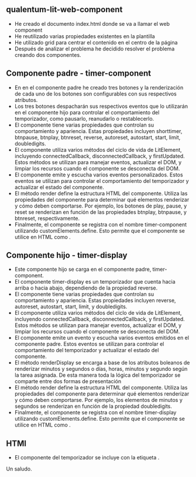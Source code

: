 ## qualentum-lit-web-component
- He creado el documento index.html donde se va a llamar el web component
- He reutilizado varias propiedades existentes en la plantilla 
- He utilizado grid para centrar el contenido en el centro de la página
- Después de analizar el problema he decidido resolver el problema creando dos componentes.

## Componente padre - timer-component
- En en el componente padre he creado tres botones y la renderización de cada uno de los botones son configurables con sus respectivos atributos.
- Los tres botones despacharán sus respectivos eventos que lo utilizarán en el componente hijo para controlar el comportamiento del temporizador, como pausarlo, reanudarlo o restablecerlo.
- El componente tiene varias propiedades que controlan su comportamiento y apariencia. Estas propiedades incluyen shorttimer, btnpause, btnplay, btnreset, reverse, autoreset, autostart, start, limit, doubledigits.
- El componente utiliza varios métodos del ciclo de vida de LitElement, incluyendo connectedCallback, disconnectedCallback, y firstUpdated. Estos métodos se utilizan para manejar eventos, actualizar el DOM, y limpiar los recursos cuando el componente se desconecta del DOM.
- El componente emite y escucha varios eventos personalizados. Estos eventos se utilizan para controlar el comportamiento del temporizador y actualizar el estado del componente.
- El método render define la estructura HTML del componente. Utiliza las propiedades del componente para determinar qué elementos renderizar y cómo deben comportarse. Por ejemplo, los botones de play, pause, y reset se renderizan en función de las propiedades btnplay, btnpause, y btnreset, respectivamente.
- Finalmente, el componente se registra con el nombre timer-component utilizando customElements.define. Esto permite que el componente se utilice en HTML como <timer-component>.

## Componente hijo - timer-display
- Este componente hijo se carga en el componente padre, timer-component.
- El componente timer-display es un temporizador que cuenta hacia arriba o hacia abajo, dependiendo de la propiedad reverse.
- El componente tiene varias propiedades que controlan su comportamiento y apariencia. Estas propiedades incluyen reverse, autoreset, autostart, start, limit, y doubledigits.
- El componente utiliza varios métodos del ciclo de vida de LitElement, incluyendo connectedCallback, disconnectedCallback, y firstUpdated. Estos métodos se utilizan para manejar eventos, actualizar el DOM, y limpiar los recursos cuando el componente se desconecta del DOM.
- El componente emite un evento y escucha varios eventos emitidos en el componente padre. Estos eventos se utilizan para controlar el comportamiento del temporizador y actualizar el estado del componente.
- El método renderDisplay se encarga a base de los atributos boleanos de renderizar minutos y segundos o días, horas, minutos y segundo según la tarea asignada. De esta manera toda la lógica del temporizador se comparte entre dos formas de presentación
- El método render define la estructura HTML del componente. Utiliza las propiedades del componente para determinar qué elementos renderizar y cómo deben comportarse. Por ejemplo, los elementos de minutos y segundos se renderizan en función de la propiedad doubledigits.
- Finalmente, el componente se registra con el nombre timer-display utilizando customElements.define. Esto permite que el componente se utilice en HTML como <timer-display>.

## HTMl
- El componente del temporizador se incluye con la etiqueta <timer-component>.

Un saludo.